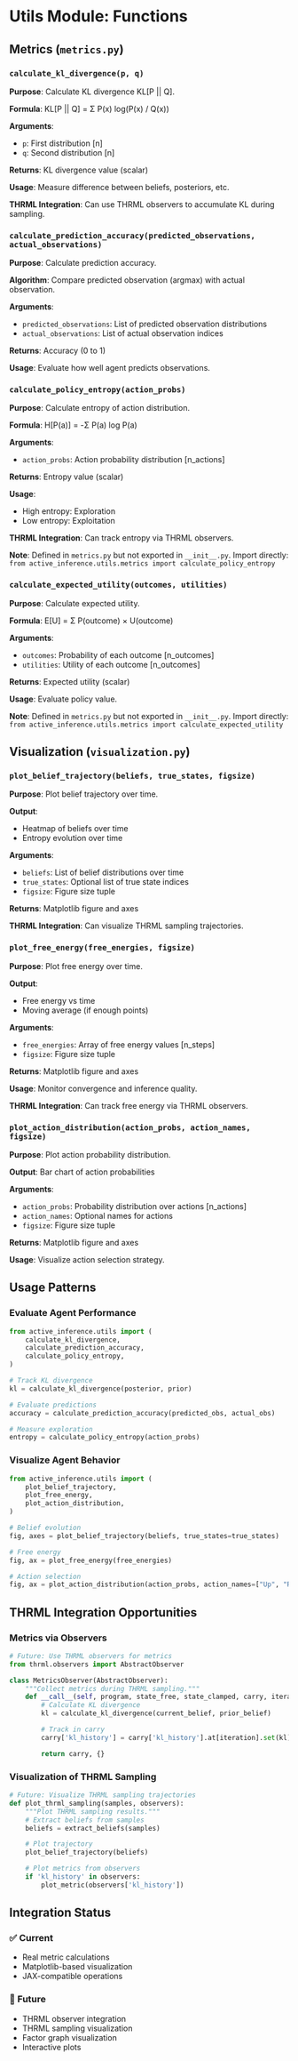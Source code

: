 # Utils Module: Functions

## Metrics (`metrics.py`)

### `calculate_kl_divergence(p, q)`
**Purpose**: Calculate KL divergence KL[P || Q].

**Formula**: KL[P || Q] = Σ P(x) log(P(x) / Q(x))

**Arguments**:
- `p`: First distribution [n]
- `q`: Second distribution [n]

**Returns**: KL divergence value (scalar)

**Usage**: Measure difference between beliefs, posteriors, etc.

**THRML Integration**: Can use THRML observers to accumulate KL during sampling.

### `calculate_prediction_accuracy(predicted_observations, actual_observations)`
**Purpose**: Calculate prediction accuracy.

**Algorithm**: Compare predicted observation (argmax) with actual observation.

**Arguments**:
- `predicted_observations`: List of predicted observation distributions
- `actual_observations`: List of actual observation indices

**Returns**: Accuracy (0 to 1)

**Usage**: Evaluate how well agent predicts observations.

### `calculate_policy_entropy(action_probs)`
**Purpose**: Calculate entropy of action distribution.

**Formula**: H[P(a)] = -Σ P(a) log P(a)

**Arguments**:
- `action_probs`: Action probability distribution [n_actions]

**Returns**: Entropy value (scalar)

**Usage**:
- High entropy: Exploration
- Low entropy: Exploitation

**THRML Integration**: Can track entropy via THRML observers.

**Note**: Defined in `metrics.py` but not exported in `__init__.py`. Import directly: `from active_inference.utils.metrics import calculate_policy_entropy`

### `calculate_expected_utility(outcomes, utilities)`
**Purpose**: Calculate expected utility.

**Formula**: E[U] = Σ P(outcome) × U(outcome)

**Arguments**:
- `outcomes`: Probability of each outcome [n_outcomes]
- `utilities`: Utility of each outcome [n_outcomes]

**Returns**: Expected utility (scalar)

**Usage**: Evaluate policy value.

**Note**: Defined in `metrics.py` but not exported in `__init__.py`. Import directly: `from active_inference.utils.metrics import calculate_expected_utility`

## Visualization (`visualization.py`)

### `plot_belief_trajectory(beliefs, true_states, figsize)`
**Purpose**: Plot belief trajectory over time.

**Output**:
- Heatmap of beliefs over time
- Entropy evolution over time

**Arguments**:
- `beliefs`: List of belief distributions over time
- `true_states`: Optional list of true state indices
- `figsize`: Figure size tuple

**Returns**: Matplotlib figure and axes

**THRML Integration**: Can visualize THRML sampling trajectories.

### `plot_free_energy(free_energies, figsize)`
**Purpose**: Plot free energy over time.

**Output**:
- Free energy vs time
- Moving average (if enough points)

**Arguments**:
- `free_energies`: Array of free energy values [n_steps]
- `figsize`: Figure size tuple

**Returns**: Matplotlib figure and axes

**Usage**: Monitor convergence and inference quality.

**THRML Integration**: Can track free energy via THRML observers.

### `plot_action_distribution(action_probs, action_names, figsize)`
**Purpose**: Plot action probability distribution.

**Output**: Bar chart of action probabilities

**Arguments**:
- `action_probs`: Probability distribution over actions [n_actions]
- `action_names`: Optional names for actions
- `figsize`: Figure size tuple

**Returns**: Matplotlib figure and axes

**Usage**: Visualize action selection strategy.

## Usage Patterns

### Evaluate Agent Performance
```python
from active_inference.utils import (
    calculate_kl_divergence,
    calculate_prediction_accuracy,
    calculate_policy_entropy,
)

# Track KL divergence
kl = calculate_kl_divergence(posterior, prior)

# Evaluate predictions
accuracy = calculate_prediction_accuracy(predicted_obs, actual_obs)

# Measure exploration
entropy = calculate_policy_entropy(action_probs)
```

### Visualize Agent Behavior
```python
from active_inference.utils import (
    plot_belief_trajectory,
    plot_free_energy,
    plot_action_distribution,
)

# Belief evolution
fig, axes = plot_belief_trajectory(beliefs, true_states=true_states)

# Free energy
fig, ax = plot_free_energy(free_energies)

# Action selection
fig, ax = plot_action_distribution(action_probs, action_names=["Up", "Right", "Down", "Left"])
```

## THRML Integration Opportunities

### Metrics via Observers
```python
# Future: Use THRML observers for metrics
from thrml.observers import AbstractObserver

class MetricsObserver(AbstractObserver):
    """Collect metrics during THRML sampling."""
    def __call__(self, program, state_free, state_clamped, carry, iteration):
        # Calculate KL divergence
        kl = calculate_kl_divergence(current_belief, prior_belief)

        # Track in carry
        carry['kl_history'] = carry['kl_history'].at[iteration].set(kl)

        return carry, {}
```

### Visualization of THRML Sampling
```python
# Future: Visualize THRML sampling trajectories
def plot_thrml_sampling(samples, observers):
    """Plot THRML sampling results."""
    # Extract beliefs from samples
    beliefs = extract_beliefs(samples)

    # Plot trajectory
    plot_belief_trajectory(beliefs)

    # Plot metrics from observers
    if 'kl_history' in observers:
        plot_metric(observers['kl_history'])
```

## Integration Status

### ✅ Current
- Real metric calculations
- Matplotlib-based visualization
- JAX-compatible operations

### 🔄 Future
- THRML observer integration
- THRML sampling visualization
- Factor graph visualization
- Interactive plots

